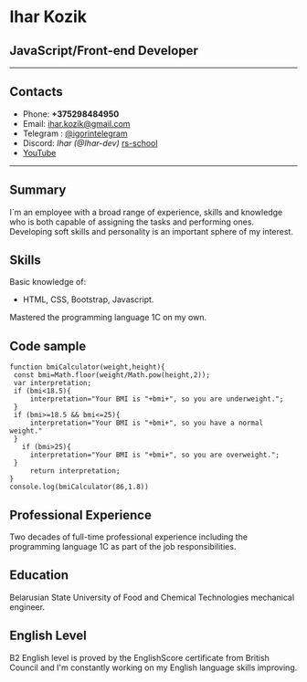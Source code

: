 # Ihar Kozik
## JavaScript/Front-end Developer
___
## Contacts
* Phone: **+375298484950**
* Email: ihar.kozik@gmail.com
* Telegram : [@igorintelegram](http://t.me/igorintelegram)
* Discord: *Ihar (@Ihar-dev)* [rs-school](https://discord.gg/gFnRh8Sudg)
* [YouTube](https://www.youtube.com/channel/UCA_mYt13qDH00SMDmPi--MQ/videos)

___
## Summary
I`m an employee with a broad range of experience, skills and knowledge who is both capable of assigning the tasks and performing ones. Developing soft skills and personality is an important sphere of my interest.
## Skills
Basic knowledge of:
* HTML, CSS, Bootstrap, Javascript.

Mastered the programming language 1С on my own.
## Code sample
```
function bmiCalculator(weight,height){
 const bmi=Math.floor(weight/Math.pow(height,2));
 var interpretation;
 if (bmi<18.5){
     interpretation="Your BMI is "+bmi+", so you are underweight.";
 }
 if (bmi>=18.5 && bmi<=25){
     interpretation="Your BMI is "+bmi+", so you have a normal weight."
 }
   if (bmi>25){
     interpretation="Your BMI is "+bmi+", so you are overweight.";
 }   
     return interpretation;   
}
console.log(bmiCalculator(86,1.8))
```
## Professional Experience
Two decades of full-time professional experience including the programming language 1С as part of the job responsibilities.
## Education
Belarusian State University of Food and Chemical Technologies mechanical engineer.
## English Level
B2 English level is proved by the EnglishScore certificate from British Council and I'm constantly working on my English language skills improving.

